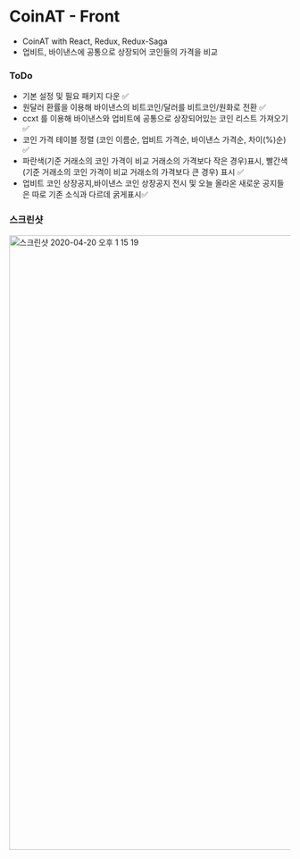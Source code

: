 # CoinAT - Front

- CoinAT with React, Redux, Redux-Saga
- 업비트, 바이낸스에 공통으로 상장되어 코인들의 가격을 비교

### ToDo

- 기본 설정 및 필요 패키지 다운 ✅
- 원달러 환률을 이용해 바이낸스의 비트코인/달러를 비트코인/원화로 전환 ✅
- ccxt 를 이용해 바이낸스와 업비트에 공통으로 상장되어있는 코인 리스트 가져오기 ✅
- 코인 가격 테이블 정렬 (코인 이름순, 업비트 가격순, 바이낸스 가격순, 차이(%)순) ✅
- 파란색(기준 거래소의 코인 가격이 비교 거래소의 가격보다 작은 경우)표시, 빨간색(기준 거래소의 코인 가격이 비교 거래소의 가격보다 큰 경우) 표시 ✅
- 업비트 코인 상장공지,바이낸스 코인 상장공지 전시 및 오늘 올라온 새로운 공지들은 따로 기존 소식과 다르데 굵게표시✅

### 스크린샷

<img width="1100" alt="스크린샷 2020-04-20 오후 1 15 19" src="https://user-images.githubusercontent.com/30601503/79713569-2102d700-8309-11ea-8c7c-bd9f1ff4bfe0.png">
